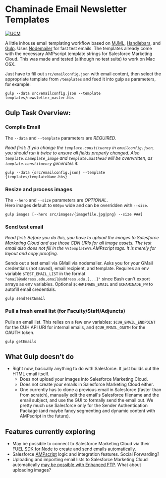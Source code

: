 # Chaminade Email Newsletter Templates
[![UCM](https://img.shields.io/badge/Department-UCM-blue.svg)](https://www.chaminade.edu)  

A little inhouse email templating workflow based on [MJML](https://mjml.io/), [Handlebars](http://handlebarsjs.com/), and [Gulp](http://gulpjs.com/). Uses [Nodemailer](https://nodemailer.com/) for fast test emails. The templates already come with the necessary AMPscript template strings for Salesforce Marketing Cloud. This was made and tested (although no test suite) to work on Mac OSX.

Just have to fill out `src/emailconfig.json` with email content, then select the appropriate template from `/templates` and feed it into gulp as parameters, for example: 
  ```
  gulp --data src/emailconfig.json --template templates/newsletter_master.hbs
  ```

## Gulp Task Overview:

### Compile Email  
The `--data` and `--template` parameters are _REQUIRED_.

_Read first: If you change the `template.constituency` in `emailconfig.json`, you should run it twice to ensure all fields properly changed. Also `template.nameplate_image` and `template.masthead` will be overwritten, as `template.constituency` generates it._  

  ```
  gulp --data {src/emailconfig.json} --template {templates/templateName.hbs}
  ```

### Resize and process images  
The `--hero` and `--size` parameters are _OPTIONAL_.  
Hero images default to `600px` wide and can be overridden with `--size`.
  ```
  gulp images [--hero src/images/{imagefile.jpg|png} --size ###]
  ```

### Send test email
_Read first: Before you do this, you have to upload the images to Salesforce Marketing Cloud and use those CDN URIs for all image assets. The test email also does not fill in the `%%template%%` AMPscript tags. It is merely for layout and copy proofing._  

Sends out a test email via GMail via nodemailer. Asks you for your GMail credentials (not saved), email recipient, and template. Requires an env variable `$TEST_EMAIL_LIST` in the format `"email@address.edu,email@address.edu,[...]"` since Bash can't export arrays as env variables. Optional `$CHAMINADE_EMAIL` and `$CHAMINADE_PW` to autofill email credentials.
  ```
  gulp sendTestEmail
  ```

### Pull a fresh email list (for Faculty/Staff/Adjuncts)
Pulls an email list. This relies on a few env variables: `$CUH_EMAIL_ENDPOINT` for the CUH API URI for internal emails, and `$CUH_EMAIL_OAUTH` for the OAUTH token.
  ```
  gulp getEmails
  ```

## What Gulp doesn't do
- Right now, basically anything to do with Salesforce. It just builds out the HTML email itself.
  - Does not upload your images into Salesforce Marketing Cloud.
  - Does not create your emails in Salesforce Marketing Cloud either.
  - One currently has to clone a previous email in Salesforce (faster than from scratch), manually edit the email's Salesforce filename and the email subject, and use the GUI to formally send the email out. We pretty much use Salesforce only for the Sender Authentication Package (and maybe fancy segmenting and dynamic content with AMPscript in the future).

## Features currently exploring
- May be possible to connect to Salesforce Marketing Cloud via their [FUEL SDK for Node](https://github.com/salesforce-marketingcloud/FuelSDK-Node) to create and send emails automatically.
- Salesforce [AMPscript](https://help.marketingcloud.com/en/documentation/ampscript/ampscript_syntax_guide/) logic and integration features. Social Forwarding?
- Uploading and importing email lists to Salesforce Marketing Cloud automatically [may be possible with Enhanced FTP](http://www.degdigital.com/insights/exacttarget-training-automate-importing/). What about uploading images?